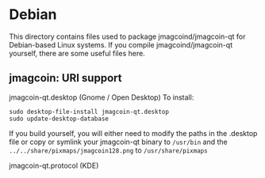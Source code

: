 
Debian
====================
This directory contains files used to package jmagcoind/jmagcoin-qt
for Debian-based Linux systems. If you compile jmagcoind/jmagcoin-qt yourself, there are some useful files here.

## jmagcoin: URI support ##


jmagcoin-qt.desktop  (Gnome / Open Desktop)
To install:

	sudo desktop-file-install jmagcoin-qt.desktop
	sudo update-desktop-database

If you build yourself, you will either need to modify the paths in
the .desktop file or copy or symlink your jmagcoin-qt binary to `/usr/bin`
and the `../../share/pixmaps/jmagcoin128.png` to `/usr/share/pixmaps`

jmagcoin-qt.protocol (KDE)

